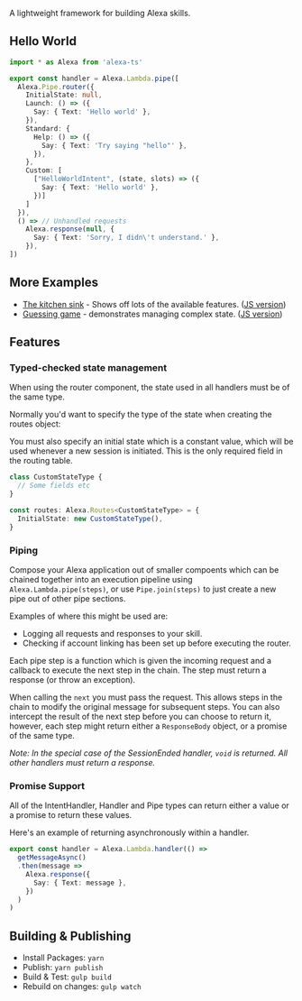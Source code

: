 A lightweight framework for building Alexa skills.

## Hello World

```typescript
import * as Alexa from 'alexa-ts'

export const handler = Alexa.Lambda.pipe([
  Alexa.Pipe.router({
    InitialState: null,
    Launch: () => ({
      Say: { Text: 'Hello world' },
    }),
    Standard: {
      Help: () => ({
        Say: { Text: 'Try saying "hello"' },
      }),
    },
    Custom: [
      ["HelloWorldIntent", (state, slots) => ({
        Say: { Text: 'Hello world' },
      })]
    ]
  }),
  () => // Unhandled requests
    Alexa.response(null, {
      Say: { Text: 'Sorry, I didn\'t understand.' },
    }),
])
```

## More Examples

- [The kitchen sink](examples/kitchen-sink.ts) - Shows off lots of the available features. ([JS version](examples/kitchen-sink.js))
- [Guessing game](examples/guessing-game.ts) - demonstrates managing complex state. ([JS version](examples/guessing-game.js))

## Features

### Typed-checked state management

When using the router component, the state used in all handlers must be of the same type.

Normally you'd want to specify the type of the state when creating the routes object:

You must also specify an initial state which is a constant value, which will be used whenever a new session is initiated. This is the only required field in the routing table.

```typescript
class CustomStateType {
  // Some fields etc
}

const routes: Alexa.Routes<CustomStateType> = {
  InitialState: new CustomStateType(),
}
```

### Piping

Compose your Alexa application out of smaller compoents which can be chained together into an execution pipeline using `Alexa.Lambda.pipe(steps)`, or use `Pipe.join(steps)` to just create a new pipe out of other pipe sections.

Examples of where this might be used are:

- Logging all requests and responses to your skill.
- Checking if account linking has been set up before executing the router.

Each pipe step is a function which is given the incoming request and a callback to execute the next step in the chain. The step must return a response (or throw an exception).

When calling the `next` you must pass the request. This allows steps in the chain to modify the original message for subsequent steps. You can also intercept the result of the next step before you can choose to return it, however, each step might return either a `ResponseBody` object, or a promise of the same type.

_Note: In the special case of the SessionEnded handler, `void` is returned. All other handlers must return a response._

### Promise Support

All of the IntentHandler, Handler and Pipe types can return either a value or a promise to return these values.

Here's an example of returning asynchronously within a handler.

```typescript
export const handler = Alexa.Lambda.handler(() =>
  getMessageAsync()
  .then(message =>
    Alexa.response({
      Say: { Text: message },
    })
  )
)
```

## Building & Publishing

- Install Packages: `yarn`
- Publish: `yarn publish`
- Build & Test: `gulp build`
- Rebuild on changes: `gulp watch`

